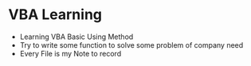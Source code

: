 # VBA Learning
* Learning VBA Basic Using Method
* Try to write some function to solve some problem of company need
* Every File is my Note to record 
